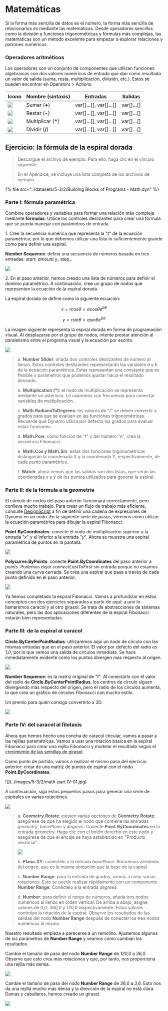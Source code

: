 # Matemáticas

Si la forma más sencilla de datos es el número, la forma más sencilla de relacionarlos es mediante las matemáticas. Desde operadores sencillos como la división a funciones trigonométricas y fórmulas más complejas, las matemáticas son un método excelente para empezar a explorar relaciones y patrones numéricos.

### Operadores aritméticos

Los operadores son un conjunto de componentes que utilizan funciones algebraicas con dos valores numéricos de entrada que dan como resultado un valor de salida (suma, resta, multiplicación, división, etc.). Estos se pueden encontrar en Operators > Actions.

| Icono                                                | Nombre (sintaxis)     | Entradas                     | Salidas      |
| --------------------------------------------------- | ----------------- | -------------------------- | ------------ |
| ![](../images/5-3/2/addition.jpg)       | Sumar (**+**)       | var[]...[], var[]...[] | var[]...[] |
| ![](../images/5-3/2/Subtraction.jpg)    | Restar (**-**)  | var[]...[], var[]...[] | var[]...[] |
| ![](../images/5-3/2/Multiplication.jpg) | Multiplicar (**\***) | var[]...[], var[]...[] | var[]...[] |
| ![](../images/5-3/2/Division.jpg)       | Dividir (**/**)    | var[]...[], var[]...[] | var[]...[] |

## Ejercicio: la fórmula de la espiral dorada

> Descargue el archivo de ejemplo. Para ello, haga clic en el vínculo siguiente.
>
> En el Apéndice, se incluye una lista completa de los archivos de ejemplo.

{% file src="../datasets/5-3/2/Building Blocks of Programs - Math.dyn" %}

### Parte I: fórmula paramétrica

Combine operadores y variables para formar una relación más compleja mediante **fórmulas**. Utilice los controles deslizantes para crear una fórmula que se pueda manejar con parámetros de entrada.

1\. Cree la secuencia numérica que representa la "t" de la ecuación paramétrica, por lo que debemos utilizar una lista lo suficientemente grande como para definir una espiral.

**Number Sequence**: defina una secuencia de números basada en tres entradas: _start, amount_ y_ step_.

![](../images/5-3/2/math-partI-01.jpg)

2\. En el paso anterior, hemos creado una lista de números para definir el dominio paramétrico. A continuación, cree un grupo de nodos que representen la ecuación de la espiral dorada.

La espiral dorada se define como la siguiente ecuación:

$$ x = r cos θ = a cos θ e^{bθ} $$

$$ y = r sin θ = a sin θe^{bθ} $$

La imagen siguiente representa la espiral dorada en forma de programación visual. Al desplazarse por el grupo de nodos, intente prestar atención al paralelismo entre el programa visual y la ecuación por escrito.

![](../images/5-3/2/math-partI-02.jpg)

> a. **Number Slider**: añada dos controles deslizantes de número al lienzo. Estos controles deslizantes representarán las variables _a_ y _b_ de la ecuación paramétrica. Estas representan una constante que es flexible o parámetros que podemos ajustar hacia el resultado deseado.
>
> b. **Multiplication (*)**: el nodo de multiplicación se representa mediante un asterisco. Lo usaremos con frecuencia para conectar variables de multiplicación.
>
> c. **Math.RadiansToDegrees**: los valores de "_t_" se deben convertir a grados para que se evalúen en las funciones trigonométricas. Recuerde que Dynamo utiliza por defecto los grados para evaluar estas funciones.
>
> d. **Math.Pow**: como función de "_t_" y del número "_e_", crea la secuencia Fibonacci.
>
> e. **Math.Cos y Math.Sin**: estas dos funciones trigonométricas distinguirán la coordenada X y la coordenada Y, respectivamente, de cada punto paramétrico.
>
> f. **Watch**: ahora vemos que las salidas son dos listas, que serán las coordenadas _x_ e _y_ de los puntos utilizados para generar la espiral.

### Parte II: de la fórmula a la geometría

El cúmulo de nodos del paso anterior funcionará correctamente, pero conlleva mucho trabajo. Para crear un flujo de trabajo más eficiente, consulte [DesignScript](../../8\_coding\_in\_dynamo/8-1\_code-blocks-and-design-script/2-design-script-syntax.md) a fin de definir una cadena de expresiones de Dynamo en un nodo. En la siguiente serie de pasos, veremos cómo utilizar la ecuación paramétrica para dibujar la espiral Fibonacci.

**Point.ByCoordinates**: conecte el nodo de multiplicación superior a la entrada "_x_" y el inferior a la entrada "_y_". Ahora se muestra una espiral paramétrica de puntos en la pantalla.

![](../images/5-3/2/math-partII-01.gif)

**Polycurve.ByPoints**: conecte **Point.ByCoordinates** del paso anterior a _points_. Podemos dejar _connectLastToFirst_ sin entrada porque no estamos creando una curva cerrada. Se crea una espiral que pasa a través de cada punto definido en el paso anterior.

![](../images/5-3/2/math-partII-02.jpg)

Ya hemos completado la espiral Fibonacci. Vamos a profundizar en estos conceptos con dos ejercicios separados a partir de aquí; a uno lo llamaremos caracol y al otro girasol. Se trata de abstracciones de sistemas naturales, pero las dos aplicaciones diferentes de la espiral Fibonacci estarán bien representadas.

### Parte III: de la espiral al caracol

**Circle.ByCenterPointRadius**: utilizaremos aquí un nodo de círculo con las mismas entradas que en el paso anterior. El valor por defecto del radio es _1,0_, por lo que vemos una salida de círculos inmediata. Se hace inmediatamente evidente cómo los puntos divergen más respecto al origen.

![](../images/5-3/2/math-partIII-01.jpg)

**Number Sequence**: es la matriz original de "_t_". Al conectarlo con el valor del radio de **Circle.ByCenterPointRadius**, los centros de círculo siguen divergiendo más respecto del origen, pero el radio de los círculos aumenta, lo que crea un gráfico de círculos Fibonacci con mucho estilo.

Un premio para quién consiga convertirlo a 3D.

![](../images/5-3/2/math-partIII-02.gif)

### Parte IV: del caracol al filotaxis

Ahora que hemos hecho una concha de caracol circular, vamos a pasar a las rejillas paramétricas. Vamos a usar una rotación básica en la espiral Fibonacci para crear una rejilla Fibonacci y modelar el resultado según el [crecimiento de las semillas de girasol](https://blogs.unimelb.edu.au/sciencecommunication/2018/09/02/this-flower-uses-maths-to-reproduce/).

Como punto de partida, vamos a realizar el mismo paso del ejercicio anterior: crear de una matriz de puntos de espiral con el nodo **Point.ByCoordinates**.

\![](../images/5-3/2/math-part IV-01.jpg)

A continuación, siga estos pequeños pasos para generar una serie de espirales en varias rotaciones.

![](../images/5-3/2/math-partIV-02.jpg)

> a. **Geometry.Rotate**: existen varias opciones de **Geometry.Rotate**; asegúrese de que ha elegido el nodo que contiene las entradas _geometry_, _basePlane_ y _degrees_. Conecte **Point.ByCoordinates** en la entrada geometry. Haga clic con el botón derecho en este nodo y asegúrese de que el encaje se haya establecido en "Producto vectorial".
>
> ![](../images/5-3/2/math-partIV-03crossproduct.jpg)
>
> b. **Plano.XY**: conéctelo a la entrada _basePlane_. Rotaremos alrededor del origen, que es la misma ubicación que la base de la espiral.
>
> c. **Number Range**: para la entrada de grados, vamos a crear varias rotaciones. Esto se puede realizar rápidamente con un componente **Number Range**. Conéctelo a la entrada _degrees_.
>
> d. **Number**: para definir el rango de números, añada tres nodos numéricos al lienzo en orden vertical. De arriba a abajo, asigne valores de _0,0; 360,0_ y _120,0_ respectivamente. Estos valores controlan la rotación de la espiral. Observe los resultados de las salidas del nodo **Number Range** después de conectar los tres nodos numéricos al mismo.

Nuestro resultado empieza a parecerse a un remolino. Ajustemos algunos de los parámetros de **Number Range** y veamos cómo cambian los resultados.

Cambie el tamaño de paso del nodo **Number Range** de _120,0_ a _36,0_. Observe que esto crea más rotaciones y que, por tanto, nos proporciona una rejilla más densa.

![](../images/5-3/2/math-partIV-04.jpg)

Cambie el tamaño de paso del nodo **Number Range** de _36,0_ a _3,6_. Esto nos da una rejilla mucho más densa y la dirección de la espiral no está clara. Damas y caballeros, hemos creado un girasol.

![](../images/5-3/2/math-partIV-05.jpg)
